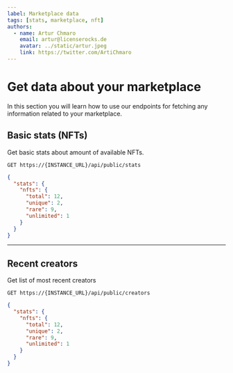 ```yaml
---
label: Marketplace data
tags: [stats, marketplace, nft]
authors:
  - name: Artur Chmaro
    email: artur@licenserocks.de
    avatar: ../static/artur.jpeg
    link: https://twitter.com/ArtiChmaro
---
```

# Get data about your marketplace

In this section you will learn how to use our endpoints for fetching any information related to your marketplace.

## Basic stats (NFTs)

Get basic stats about amount of available NFTs.

```
GET https://{INSTANCE_URL}/api/public/stats
```

```json Response
{
  "stats": {
    "nfts": {
      "total": 12,
      "unique": 2,
      "rare": 9,
      "unlimited": 1
    }
  }
}
```

---

## Recent creators
Get list of most recent creators

```
GET https://{INSTANCE_URL}/api/public/creators
```

```json Response
{
  "stats": {
    "nfts": {
      "total": 12,
      "unique": 2,
      "rare": 9,
      "unlimited": 1
    }
  }
}
```
